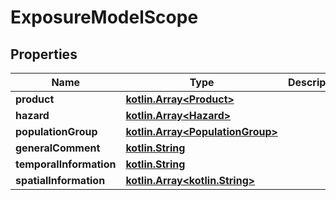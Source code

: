 # ExposureModelScope

## Properties
Name | Type | Description | Notes
------------ | ------------- | ------------- | -------------
**product** | [**kotlin.Array&lt;Product&gt;**](Product.md) |  | 
**hazard** | [**kotlin.Array&lt;Hazard&gt;**](Hazard.md) |  | 
**populationGroup** | [**kotlin.Array&lt;PopulationGroup&gt;**](PopulationGroup.md) |  | 
**generalComment** | [**kotlin.String**](.md) |  |  [optional]
**temporalInformation** | [**kotlin.String**](.md) |  |  [optional]
**spatialInformation** | [**kotlin.Array&lt;kotlin.String&gt;**](.md) |  |  [optional]
